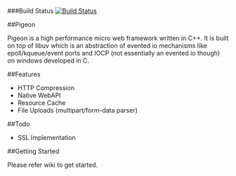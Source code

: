###Build Status
[![Build Status](https://travis-ci.org/kamlesh-bambarde/pigeon.svg?branch=master)](https://travis-ci.org/kamlesh-bambarde/pigeon)

##Pigeon

Pigeon is a high performance micro web framework written in C++. It is built on top of libuv which is an abstraction of evented io mechanisms like epoll/kqueue/event ports and IOCP (not essentially an evented io though) on windows developed in C. 

##Features

- HTTP Compression
- Native WebAPI
- Resource Cache
- File Uploads (multipart/form-data parser)

##Todo
- SSL Implementation

##Getting Started

Please refer wiki to get started.

